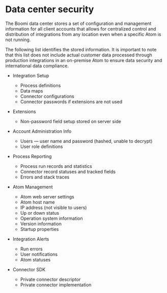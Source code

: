 # Data center security

<head>
  <meta name="guidename" content="Platform"/>
  <meta name="context" content="GUID-bc537e9b-23bb-4a23-895c-15c13c5e891e"/>
</head>

The Boomi data center stores a set of configuration and management information for all client accounts that allows for centralized control and distribution of integrations from any location even when a specific Atom is not running.

The following list identifies the stored information. It is important to note that this list does not include actual customer data processed through production integrations in an on-premise Atom to ensure data security and international data compliance.

- Integration Setup

  - Process definitions
  - Data maps
  - Connector configurations
  - Connector passwords if extensions are not used

- Extensions

  - Non-password field setup stored on server side

- Account Administration Info

  - Users — user name and password \(hashed, unable to decrypt\)
  - User role definitions

- Process Reporting

  - Process run records and statistics
  - Connector record statuses and tracked fields
  - Errors and stack traces

- Atom Management

  - Atom web server settings
  - Atom host name
  - IP address \(not visible to users\)
  - Up or down status
  - Operation system information
  - Version information
  - Startup properties

- Integration Alerts

  - Run errors
  - User notifications
  - Atom statuses

- Connector SDK

  - Private connector descriptor
  - Private connector implementation
  